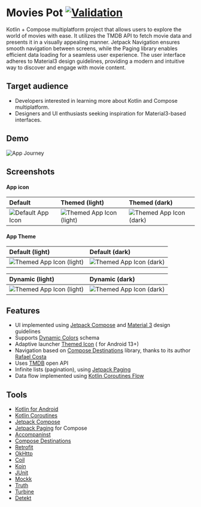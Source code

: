 # Movies Pot [![Validation](https://github.com/vladimirlogachov/MoviesPot/actions/workflows/validation.yml/badge.svg?branch=master)](https://github.com/vladimirlogachov/MoviesPot/actions/workflows/validation.yml)

Kotlin + Compose multiplatform project that allows users to explore the world of movies with
ease. It utilizes the TMDB API to fetch movie data and presents it in a visually appealing manner.
Jetpack Navigation ensures smooth navigation between screens, while the Paging library enables
efficient data loading for a seamless user experience. The user interface adheres to Material3
design
guidelines, providing a modern and intuitive way to discover and engage with movie content.

## Target audience

- Developers interested in learning more about Kotlin and Compose multiplatform.
- Designers and UI enthusiasts seeking inspiration for Material3-based interfaces.

## Demo

![App Journey](https://github.com/vladimirlogachov/MoviesPot/blob/master/media/app_journey.gif?raw=true)

## Screenshots

#### App icon

| Default                                                                                                            | Themed (light)                                                                                                                  | Themed (dark)                                                                                                                 |
|:-------------------------------------------------------------------------------------------------------------------|:--------------------------------------------------------------------------------------------------------------------------------|:------------------------------------------------------------------------------------------------------------------------------|
| ![Default App Icon](https://github.com/vladimirlogachov/MoviesPot/blob/master/media/default_app_icon.jpg?raw=true) | ![Themed App Icon (light)](https://github.com/vladimirlogachov/MoviesPot/blob/master/media/dynamic_app_icon_light.jpg?raw=true) | ![Themed App Icon (dark)](https://github.com/vladimirlogachov/MoviesPot/blob/master/media/dynamic_app_icon_dark.jpg?raw=true) |

#### App Theme

| Default (light)                                                                                                                  | Default (dark)                                                                                                                 |
|:---------------------------------------------------------------------------------------------------------------------------------|:-------------------------------------------------------------------------------------------------------------------------------|
| ![Themed App Icon (light)](https://github.com/vladimirlogachov/MoviesPot/blob/master/media/default_app_theme_light.jpg?raw=true) | ![Themed App Icon (dark)](https://github.com/vladimirlogachov/MoviesPot/blob/master/media/default_app_theme_dark.jpg?raw=true) |

| Dynamic (light)                                                                                                                  | Dynamic (dark)                                                                                                                 |
|:---------------------------------------------------------------------------------------------------------------------------------|:-------------------------------------------------------------------------------------------------------------------------------|
| ![Themed App Icon (light)](https://github.com/vladimirlogachov/MoviesPot/blob/master/media/dynamic_app_theme_light.jpg?raw=true) | ![Themed App Icon (dark)](https://github.com/vladimirlogachov/MoviesPot/blob/master/media/dynamic_app_theme_dark.jpg?raw=true) |

## Features

- UI implemented using [Jetpack Compose](https://developer.android.com/jetpack/compose)
  and [Material 3](https://m3.material.io/) design guidelines
- Supports [Dynamic Colors](https://m3.material.io/styles/color/dynamic-color/overview) schema
- Adaptive
  launcher [Themed Icon](https://developer.android.com/develop/ui/views/launch/icon_design_adaptive) (
  for Android 13+)
- Navigation based on [Compose Destinations](https://composedestinations.rafaelcosta.xyz/) library,
  thanks to its author [Rafael Costa](https://github.com/raamcosta)
- Uses [TMDB](https://www.themoviedb.org) open API
- Infinite lists (pagination),
  using [Jetpack Paging](https://developer.android.com/topic/libraries/architecture/paging/v3-overview)
- Data flow implemented
  using [Kotlin Coroutines Flow](https://kotlinlang.org/api/kotlinx.coroutines/kotlinx-coroutines-core/kotlinx.coroutines.flow/-flow/)

## Tools

- [Kotlin for Android](https://kotlinlang.org/docs/android-overview.html)
- [Kotlin Coroutines](https://github.com/Kotlin/kotlinx.coroutines)
- [Jetpack Compose](https://developer.android.com/jetpack/compose)
- [Jetpack Paging](https://developer.android.com/topic/libraries/architecture/paging/v3-overview)
  for Compose
- [Accompaninst](https://google.github.io/accompanist/)
- [Compose Destinations](https://composedestinations.rafaelcosta.xyz/)
- [Retrofit](https://square.github.io/retrofit/)
- [OkHttp](https://square.github.io/okhttp/)
- [Coil](https://coil-kt.github.io/coil/)
- [Koin](https://insert-koin.io/)
- [JUnit](https://junit.org/junit4/)
- [Mockk](https://mockk.io/)
- [Truth](https://truth.dev/)
- [Turbine](https://github.com/google/turbine)
- [Detekt](https://detekt.dev/)
